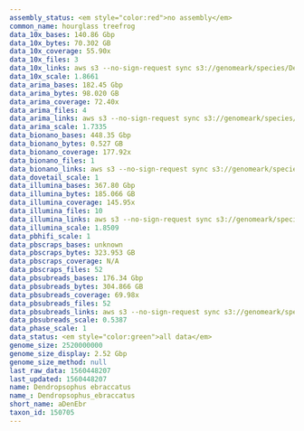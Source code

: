 ```yaml
---
assembly_status: <em style="color:red">no assembly</em>
common_name: hourglass treefrog
data_10x_bases: 140.86 Gbp
data_10x_bytes: 70.302 GB
data_10x_coverage: 55.90x
data_10x_files: 3
data_10x_links: aws s3 --no-sign-request sync s3://genomeark/species/Dendropsophus_ebraccatus/aDenEbr1/genomic_data/10x/ .<br>
data_10x_scale: 1.8661
data_arima_bases: 182.45 Gbp
data_arima_bytes: 98.020 GB
data_arima_coverage: 72.40x
data_arima_files: 4
data_arima_links: aws s3 --no-sign-request sync s3://genomeark/species/Dendropsophus_ebraccatus/aDenEbr1/genomic_data/arima/ .<br>
data_arima_scale: 1.7335
data_bionano_bases: 448.35 Gbp
data_bionano_bytes: 0.527 GB
data_bionano_coverage: 177.92x
data_bionano_files: 1
data_bionano_links: aws s3 --no-sign-request sync s3://genomeark/species/Dendropsophus_ebraccatus/aDenEbr1/genomic_data/bionano/ .<br>
data_dovetail_scale: 1
data_illumina_bases: 367.80 Gbp
data_illumina_bytes: 185.066 GB
data_illumina_coverage: 145.95x
data_illumina_files: 10
data_illumina_links: aws s3 --no-sign-request sync s3://genomeark/species/Dendropsophus_ebraccatus/aDenEbr4/genomic_data/illumina/ .<br>aws s3 --no-sign-request sync s3://genomeark/species/Dendropsophus_ebraccatus/aDenEbr5/genomic_data/illumina/ .<br>
data_illumina_scale: 1.8509
data_pbhifi_scale: 1
data_pbscraps_bases: unknown
data_pbscraps_bytes: 323.953 GB
data_pbscraps_coverage: N/A
data_pbscraps_files: 52
data_pbsubreads_bases: 176.34 Gbp
data_pbsubreads_bytes: 304.866 GB
data_pbsubreads_coverage: 69.98x
data_pbsubreads_files: 52
data_pbsubreads_links: aws s3 --no-sign-request sync s3://genomeark/species/Dendropsophus_ebraccatus/aDenEbr1/genomic_data/pacbio/ . --exclude "*scraps.bam* --exclude "*ccs.bam*"<br>
data_pbsubreads_scale: 0.5387
data_phase_scale: 1
data_status: <em style="color:green">all data</em>
genome_size: 2520000000
genome_size_display: 2.52 Gbp
genome_size_method: null
last_raw_data: 1560448207
last_updated: 1560448207
name: Dendropsophus ebraccatus
name_: Dendropsophus_ebraccatus
short_name: aDenEbr
taxon_id: 150705
---
```

